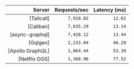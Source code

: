 <!-- PERFORMANCE_RESULTS_START -->

| Server | Requests/sec | Latency (ms) |
|--------:|--------------:|--------------:|
| [Tailcall] | `7,918.82` | `12.62` |
| [Caliban] | `7,635.29` | `13.14` |
| [async-graphql] | `7,428.12` | `13.44` |
| [Gqlgen] | `2,233.04` | `46.29` |
| [Apollo GraphQL] | `1,864.44` | `53.39` |
| [Netflix DGS] | `1,368.96` | `77.52` |

<!-- PERFORMANCE_RESULTS_END -->
